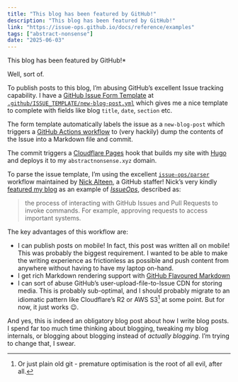 ```yaml
---
title: "This blog has been featured by GitHub!"
description: "This blog has been featured by GitHub!"
link: "https://issue-ops.github.io/docs/reference/examples"
tags: ["abstract-nonsense"]
date: "2025-06-03"
---
```


This blog has been featured by GitHub!*

Well, sort of.

To publish posts to this blog, I’m abusing GitHub’s excellent Issue tracking capability. I have a [GitHub Issue Form Template](https://docs.github.com/en/communities/using-templates-to-encourage-useful-issues-and-pull-requests/syntax-for-issue-forms) at [`.github/ISSUE_TEMPLATE/new-blog-post.yml`](https://github.com/stochastical/abstractnonsense/blob/main/.github/ISSUE_TEMPLATE/new-blog-post.yml) which gives me a nice template to complete with fields like blog `title`, `date`, `section` etc.

The form template automatically labels the issue as a `new-blog-post` which triggers a [GitHub Actions workflow](https://github.com/stochastical/abstractnonsense/blob/main/.github/workflows/new-blog-post.yml) to (very hackily) dump the contents of the Issue into a Markdown file and commit.

The commit triggers a [Cloudflare Pages](https://pages.cloudflare.com/) hook that builds my site with [Hugo](https://gohugo.io/) and deploys it to my `abstractnonsense.xyz` domain.

To parse the issue template, I’m using the excellent [`issue-ops/parser`](https://github.com/issue-ops/parser) workflow maintained by [Nick Alteen](https://github.com/ncalteen), a GitHub staffer! Nick’s very kindly [featured my blog](https://issue-ops.github.io/docs/reference/examples) as an example of [_IssueOps_](https://issue-ops.github.io/docs/), described as:

> the process of interacting with GitHub Issues and Pull Requests to invoke commands. For example, approving requests to access important systems.

The key advantages of this workflow are:
- I can publish posts on mobile! In fact, this post was written all on mobile! This was probably the biggest requirement. I wanted to be able to make the writing experience as frictionless as possible and push content from anywhere without having to have my laptop on-hand.
- I get rich Markdown rendering support with [GitHub Flavoured Markdown](https://docs.github.com/en/get-started/writing-on-github/getting-started-with-writing-and-formatting-on-github/basic-writing-and-formatting-syntax)
- I can sort of abuse GitHub’s user-upload-file-to-Issue CDN for storing media. This is probably sub-optimal, and I should probably migrate to an idiomatic pattern like Cloudflare’s R2 or AWS S3[^1] at some point. But for now, it just works 😉.

And yes, this is indeed an obligatory blog post about how I write blog posts. I spend far too much time thinking about blogging, tweaking my blog internals, or blogging about blogging instead of _actually blogging_. I’m trying to change that, I swear.

[^1]: Or just plain old git - premature optimisation is the root of all evil, after all.
